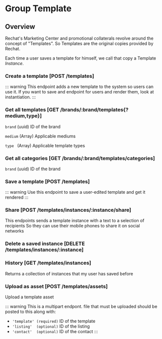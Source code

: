 # Group Template

## Overview
Rechat's Marketing Center and promotional collaterals revolve around the concept of "Templates".
So Templates are the original copies provided by Rechat.

Each time a user saves a template for himself, we call that copy a Template _Instance_.

### Create a template [POST /templates]
::: warning
  This endpoint adds a new template to the system so users can use it.
  If you want to save and endpoint for users and render them, look at instantiation.
:::
<!-- include(tests/template/create.md) -->

### Get all templates [GET /brands/:brand/templates{?medium,type}]

`brand` (uuid) ID of the brand

`medium` (Array) Applicable mediums

`type `  (Array) Applicable template types

<!-- include(tests/template/getForBrand.md) -->

### Get all categories [GET /brands/:brand/templates/categories]

`brand` (uuid) ID of the brand

<!-- include(tests/template/getCategoriesForBrand.md) -->

### Save a template [POST /templates]
::: warning
  Use this endpoint to save a user-edited template and get it rendered
:::
<!-- include(tests/template/instantiate.md) -->

### Share [POST /templates/instances/:instance/share]
This endpoints sends a template instance with a text to a selection of recipients
So they can use their mobile phones to share it on social networks
<!-- include(tests/template/share.md) -->

### Delete a saved instance [DELETE /templates/instances/:instance]
<!-- include(tests/template/deleteInstance.md) -->

### History [GET /templates/instances]
Returns a collection of instances that my user has saved before
<!-- include(tests/template/getMine.md) -->

### Upload as asset [POST /templates/assets]
Upload a template asset

::: warning
  This is a multipart endpont.
  file that must be uploaded should be posted to this along with:

  * `'template' (required)` ID of the template
  * `'listing'  (optional)` ID of the listing
  * `'contact'  (optional)` ID of the contact
:::

<!-- include(tests/template/createAsset.md) -->

